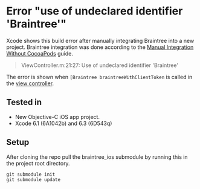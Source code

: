 # Error "use of undeclared identifier 'Braintree'"

Xcode shows this build error after manually integrating Braintree into a new project. Braintree integration was done according to the [Manual Integration Without CocoaPods](https://github.com/braintree/braintree_ios/blob/master/Docs/Manual%20Integration.md) guide.

> ViewController.m:21:27: Use of undeclared identifier 'Braintree'

The error is shown when `[Braintree braintreeWithClientToken` is called in the [view controller](https://github.com/exchangegroup/brain-tree-manual-setup-error-four/blob/master/BrainTreeObjC_four/ViewController.m). 

## Tested in

* New Objective-C iOS app project.
* Xcode 6.1 (6A1042b) and 6.3 (6D543q)

## Setup

After cloning the repo pull the braintree_ios submodule by running this in the project root directory.

    git submodule init
    git submodule update
    

